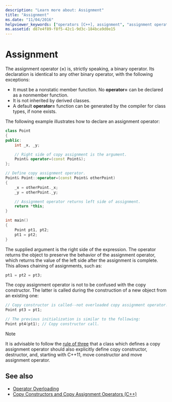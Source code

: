 ```yaml
---
description: "Learn more about: Assignment"
title: "Assignment"
ms.date: "11/04/2016"
helpviewer_keywords: ["operators [C++], assignment", "assignment operators [C++], overloaded"]
ms.assetid: d87e4f89-f8f5-42c1-9d3c-184bca9d0e15
---
```

# Assignment

The assignment operator (**=**) is, strictly speaking, a binary operator. Its declaration is identical to any other binary operator, with the following exceptions:

- It must be a nonstatic member function. No **operator=** can be declared as a nonmember function.
- It is not inherited by derived classes.
- A default **operator=** function can be generated by the compiler for class types, if none exists.

The following example illustrates how to declare an assignment operator:

```cpp
class Point
{
public:
    int _x, _y;

    // Right side of copy assignment is the argument.
    Point& operator=(const Point&);
};

// Define copy assignment operator.
Point& Point::operator=(const Point& otherPoint)
{
    _x = otherPoint._x;
    _y = otherPoint._y;

    // Assignment operator returns left side of assignment.
    return *this;
}

int main()
{
    Point pt1, pt2;
    pt1 = pt2;
}
```

The supplied argument is the right side of the expression. The operator returns the object to preserve the behavior of the assignment operator, which returns the value of the left side after the assignment is complete. This allows chaining of assignments, such as:

```cpp
pt1 = pt2 = pt3;
```

The copy assignment operator is not to be confused with the copy constructor. The latter is called during the construction of a new object from an existing one:

```cpp
// Copy constructor is called--not overloaded copy assignment operator!
Point pt3 = pt1;

// The previous initialization is similar to the following:
Point pt4(pt1); // Copy constructor call.
```

> [!NOTE]
> It is advisable to follow the [rule of three](https://en.wikipedia.org/wiki/Rule_of_three_(C%2B%2B_programming)) that a class which defines a copy assignment operator should also explicitly define copy constructor, destructor, and, starting with C++11, move constructor and move assignment operator.

## See also

- [Operator Overloading](../cpp/operator-overloading.md)
- [Copy Constructors and Copy Assignment Operators (C++)](../cpp/copy-constructors-and-copy-assignment-operators-cpp.md)
